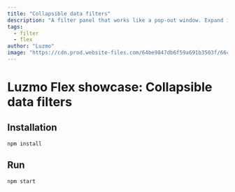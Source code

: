 ```yaml
---
title: "Collapsible data filters"
description: "A filter panel that works like a pop-out window. Expand it to interact with your data, and collapse it when no longer needed."
tags:
  - filter
  - flex
author: "Luzmo"
image: "https://cdn.prod.website-files.com/64be9847db6f59a691b3503f/66cf4162aecd817a80bdbe3c_dashboard-filter-panel.png"
---
```


# Luzmo Flex showcase: Collapsible data filters

## Installation
```
npm install
```

## Run
```
npm start
```

